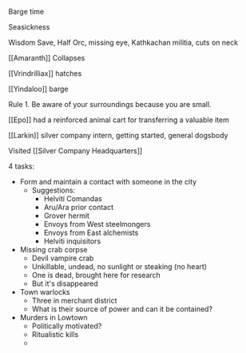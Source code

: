 Barge time

Seasickness

Wisdom Save, 
Half Orc, missing eye, Kathkachan militia, cuts on neck

[[Amaranth]] Collapses

[[Vrindrilliax]] hatches

[[Yindaloo]] barge

Rule 1. Be aware of your surroundings because you are small.


[[Epo]] had a reinforced animal cart for transferring a valuable item

[[Larkin]] silver company intern, getting started, general dogsbody

Visited [[Silver Company Headquarters]]



4 tasks:
- Form and maintain a contact with someone in the city
	- Suggestions: 
		- Helviti Comandas
		- Aru/Ara prior contact
		- Grover hermit
		- Envoys from West steelmongers
		- Envoys from East alchemists
		- Helviti inquisitors
- Missing crab corpse
	- Devil vampire crab
	- Unkillable, undead, no sunlight or steaking (no heart)
	- One is dead, brought here for research
	- But it's disappeared
- Town warlocks
	- Three in merchant district
	- What is their source of power and can it be contained?
- Murders in Lowtown
	- Politically motivated? 
	- Ritualistic kills
	- 